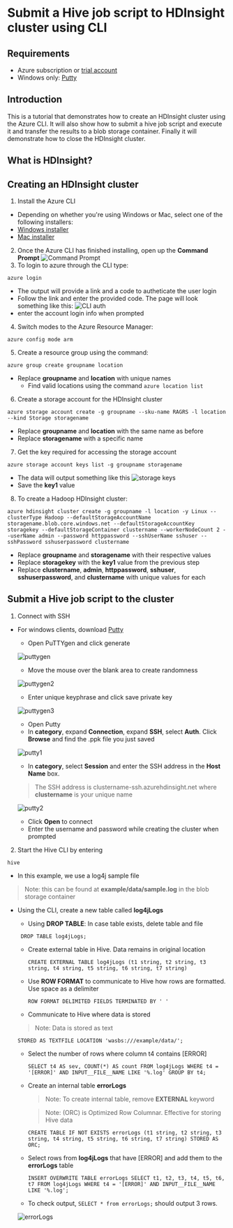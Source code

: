 # Submit a Hive job script to HDInsight cluster using CLI
## Requirements
* Azure subscription or [trial account](https://azure.microsoft.com/en-us/free/)
* Windows only: [Putty](http://www.chiark.greenend.org.uk/~sgtatham/putty/latest.html)

## Introduction
This is a tutorial that demonstrates how to create an HDInsight cluster using the Azure CLI. It will also show how to submit a hive job 
script and execute it and transfer the results to a blob storage container. Finally it will demonstrate how to close the HDInsight cluster.

## What is HDInsight?

## Creating an HDInsight cluster
1. Install the Azure CLI
  * Depending on whether you're using Windows or Mac, select one of the following installers:
  * [Windows installer](http://aka.ms/webpi-azure-cli)
  * [Mac installer](http://aka.ms/mac-azure-cli)
2. Once the Azure CLI has finished installing, open up the **Command Prompt**
 ![Command Prompt](https://github.com/jlock26/JonathanLockwoodAzure/blob/master/cmd.png "Command Prompt")
3. To login to azure through the CLI type:
 ```
 azure login
 ```
  * The output will provide a link and a code to autheticate the user login
  * Follow the link and enter the provided code. The page will look something like this:
 ![CLI auth](https://github.com/jlock26/JonathanLockwoodAzure/blob/master/azure%20cli%20login%202.JPG "azure cli authentication")
  * enter the account login info when prompted

4. Switch modes to the Azure Resource Manager:

 ```
 azure config mode arm
 ```

5. Create a resource group using the command:
 ```
 azure group create groupname location
 ```
 * Replace **groupname** and **location** with unique names
   * Find valid locations using the command ```azure location list```
   
6. Create a storage account for the HDInsight cluster
 ```
 azure storage account create -g groupname --sku-name RAGRS -l location --kind Storage storagename
 ```
 * Replace **groupname** and **location** with the same name as before
 * Replace **storagename** with a specific name
7. Get the key required for accessing the storage account
 ```
 azure storage account keys list -g groupname storagename
 ```
 * The data will output something like this
 ![storage keys](https://github.com/jlock26/JonathanLockwoodAzure/blob/master/storage%20keys.JPG "storage keys")
 * Save the **key1** value

8. To create a Hadoop HDInsight cluster:
 ```
 azure hdinsight cluster create -g groupname -l location -y Linux --clusterType Hadoop --defaultStorageAccountName storagename.blob.core.windows.net --defaultStorageAccountKey storagekey --defaultStorageContainer clustername --workerNodeCount 2 --userName admin --password httppassword --sshUserName sshuser --sshPassword sshuserpassword clustername
 ```
 * Replace **groupname** and **storagename** with their respective values
 * Replace **storagekey** with the **key1** value from the previous step
 * Replace **clustername**, **admin**, **httppassword**, **sshuser**, **sshuserpassword**, and **clustername** with unique values for each

## Submit a Hive job script to the cluster
1. Connect with SSH
 * For windows clients, download [Putty](http://www.chiark.greenend.org.uk/~sgtatham/putty/latest.html)
   * Open PuTTYgen and click generate  
   
   ![puttygen](https://github.com/jlock26/JonathanLockwoodAzure/blob/master/puttygen.JPG "puttygen")
   * Move the mouse over the blank area to create randomness
   
   ![](https://github.com/jlock26/JonathanLockwoodAzure/blob/master/puttygen2.JPG "puttygen2")
   
   * Enter unique keyphrase and click save private key
   
   ![](https://github.com/jlock26/JonathanLockwoodAzure/blob/master/puttygen3.JPG "puttygen3")
   
   * Open Putty
    * In **category**, expand **Connection**, expand **SSH**, select **Auth**. Click **Browse** and find the .ppk file you just saved
    
    ![](https://github.com/jlock26/JonathanLockwoodAzure/blob/master/putty1.JPG "putty1")
    
    * In **category**, select **Session** and enter the SSH address in the **Host Name** box.
     > The SSH address is clustername-ssh.azurehdinsight.net where **clustername** is your unique name
     
     ![](https://github.com/jlock26/JonathanLockwoodAzure/blob/master/putty2.JPG "putty2")
     
     * Click **Open** to connect
     * Enter the username and password while creating the cluster when prompted
2. Start the Hive CLI by entering
 ```
 hive
 ```
 
 * In this example, we use a log4j sample file 
  > Note: this can be found at **example/data/sample.log** in the blob storage container
   
 * Using the CLI, create a new table called **log4jLogs**
   * Using **DROP TABLE**: In case table exists, delete table and file
    
    ```
     DROP TABLE log4jLogs;
     ```
   * Create external table in Hive. Data remains in original location
     
     ```
     CREATE EXTERNAL TABLE log4jLogs (t1 string, t2 string, t3 string, t4 string, t5 string, t6 string, t7 string)
     ```
   * Use **ROW FORMAT** to communicate to Hive how rows are formatted. Use space as a delimiter
    
     ```
     ROW FORMAT DELIMITED FIELDS TERMINATED BY ' '
     ```
   * Communicate to Hive where data is stored
    > Note: Data is stored as text
    
     ```
     STORED AS TEXTFILE LOCATION 'wasbs:///example/data/';
     ```
   * Select the number of rows where column t4 contains [ERROR]
     
     ```
     SELECT t4 AS sev, COUNT(*) AS count FROM log4jLogs WHERE t4 = '[ERROR]' AND INPUT__FILE__NAME LIKE '%.log' GROUP BY t4;
     ```
   * Create an internal table **errorLogs**  
    
     > Note: To create internal table, remove **EXTERNAL** keyword
     
     > Note: (ORC) is Optimized Row Columnar. Effective for storing Hive data
    
     ```
     CREATE TABLE IF NOT EXISTS errorLogs (t1 string, t2 string, t3 string, t4 string, t5 string, t6 string, t7 string) STORED AS ORC;
     ```
   
   * Select rows from **log4jLogs** that have [ERROR] and add them to the **errorLogs** table
     
     ```
     INSERT OVERWRITE TABLE errorLogs SELECT t1, t2, t3, t4, t5, t6, t7 FROM log4jLogs WHERE t4 = '[ERROR]' AND INPUT__FILE__NAME LIKE '%.log';
     ```
   * To check output, ```SELECT * from errorLogs;``` should output 3 rows. 

    ![](https://github.com/jlock26/JonathanLockwoodAzure/blob/master/errorLogs.JPG "errorLogs")
     


